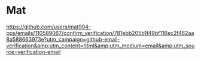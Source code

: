 # Mat
https://github.com/users/mat904-ops/emails/110589067/confirm_verification/781ebb205b1f49bf116ec2f462aa8a588663973e?utm_campaign=github-email-verification&amp;utm_content=html&amp;utm_medium=email&amp;utm_source=verification-email
